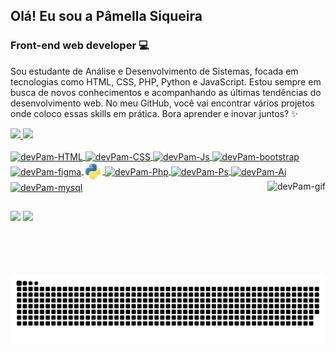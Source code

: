 ## Olá! Eu sou a Pâmella Siqueira

### Front-end web developer 💻
  Sou estudante de Análise e Desenvolvimento de Sistemas, focada em tecnologias como HTML, CSS, PHP, Python e JavaScript. Estou sempre em busca de novos conhecimentos e acompanhando as últimas tendências do desenvolvimento web. No meu GitHub, você vai encontrar vários projetos onde coloco essas skills em prática. Bora aprender e inovar juntos? ✨
<div>
  <a href="https://www.linkedin.com/in/pamellasiq/">
  <img height="150" src="https://github-readme-stats.vercel.app/api?username=pamellasiq&show_icons=true&theme=flag-india"/>
  <img height="150" src="https://github-readme-stats.vercel.app/api/top-langs/?username=pamellasiq&layout=compact&theme=flag-india"/>
</div>
<div style="display: inline_block">  <br>
  <img align="center" alt="devPam-HTML" height="30" width="30" src="https://img.icons8.com/?size=100&id=10246&format=png&color=FA5252">
  <img align="center" alt="devPam-CSS" height="30" width="30" src="https://img.icons8.com/?size=100&id=10236&format=png&color=228BE6">
  <img align="center" alt="devPam-Js" height="30" width="30" src="https://img.icons8.com/?size=100&id=39854&format=png&color=FAB005">
  <img align="center" alt="devPam-bootstrap" height="24" width="24" src="https://img.icons8.com/external-tal-revivo-bold-tal-revivo/24/000000/external-bootstrap-a-free-and-open-source-css-framework-logo-bold-tal-revivo.png"/>
  <img align="center" alt="devPam-figma" height="24" width="24" src="https://cdn.jsdelivr.net/gh/devicons/devicon@latest/icons/figma/figma-original.svg" />
  <img align="center" alt="devPam-Python" height="30" width="30" src="https://raw.githubusercontent.com/devicons/devicon/master/icons/python/python-original.svg">
  <img align="center" alt="devPam-Php" height="30" width="30" src="https://img.icons8.com/?size=100&id=10232&format=png&color=228BE6">
  <img align="center" alt="devPam-Ps" height="30" width="30" src="https://img.icons8.com/?size=100&id=11113&format=png&color=000000" />
  <img align="center" alt="devPam-Ai" height="25" width="25" src="https://img.icons8.com/?size=100&id=6nVfKqkrGRxh&format=png&color=000000" />
  <img align="center" alt="devPam-mysql" height="30" width="30" src="https://cdn.jsdelivr.net/gh/devicons/devicon@latest/icons/mysql/mysql-original.svg"/>
  <img align="right" alt="devPam-gif" height="150" src="https://media.discordapp.net/attachments/1256337060839690281/1256337114988019773/gif-pam.gif?ex=6680669d&is=667f151d&hm=b9b8547cece39bff04b8623684cea2139a4c9b957d5ad92580ce20ecb3626532&=">
</div>

##
<div>
  <a href = "mailto:contatopamellasiqueira@gmail.com"><img src="https://img.shields.io/badge/Gmail-D14836?style=for-the-badge&logo=gmail&logoColor=white" target="_blank"></a>
  <a href="https://www.linkedin.com/in/pamellasiq" target="_blank"><img src="https://img.shields.io/badge/-LinkedIn-%230077B5?style=for-the-badge&logo=linkedin&logoColor=white" target="_blank"></a> 
</div>

<picture align="center">
  <source media="(prefers-color-scheme: dark)" srcset="https://raw.githubusercontent.com/mari4souza/mari4souza/output/github-contribution-grid-snake-dark.svg">
  <source media="(prefers-color-scheme: light)" srcset="https://raw.githubusercontent.com/mari4souza/mari4souza/output/github-contribution-grid-snake-dark.svg">
  <img align="center" alt="github contribution grid snake animation" src="https://raw.githubusercontent.com/mari4souza/mari4souza/output/github-contribution-grid-snake.svg">
</picture>

